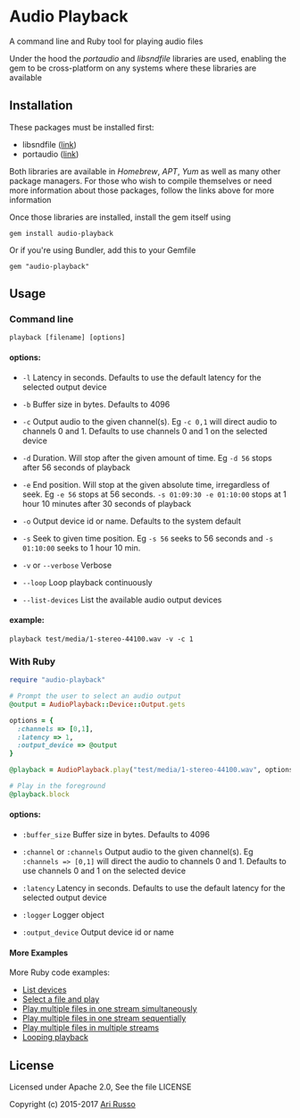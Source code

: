 # Audio Playback

A command line and Ruby tool for playing audio files

Under the hood the *portaudio* and *libsndfile* libraries are used, enabling the gem to be cross-platform on any systems where these libraries are available

## Installation

These packages must be installed first:

* libsndfile ([link](https://github.com/erikd/libsndfile))
* portaudio ([link](http://portaudio.com/docs/v19-doxydocs/pages.html))

Both libraries are available in *Homebrew*, *APT*, *Yum* as well as many other package managers. For those who wish to compile themselves or need more information about those packages, follow the links above for more information

Once those libraries are installed, install the gem itself using

    gem install audio-playback

Or if you're using Bundler, add this to your Gemfile

    gem "audio-playback"

## Usage

### Command line

`playback [filename] [options]`

#### options:

* `-l` Latency in seconds.  Defaults to use the default latency for the selected output device

* `-b` Buffer size in bytes.  Defaults to 4096

* `-c` Output audio to the given channel(s).  Eg `-c 0,1` will direct audio to channels 0 and 1.  Defaults to use channels 0 and 1 on the selected device

* `-d` Duration. Will stop after the given amount of time.  Eg `-d 56` stops after 56 seconds of playback

* `-e` End position. Will stop at the given absolute time, irregardless of seek. Eg `-e 56` stops at 56 seconds. `-s 01:09:30 -e 01:10:00` stops at 1 hour 10 minutes after 30 seconds of playback

* `-o` Output device id or name.  Defaults to the system default

* `-s` Seek  to given time position. Eg `-s 56` seeks to 56 seconds and `-s 01:10:00` seeks to 1 hour 10 min.

* `-v` or `--verbose` Verbose

* `--loop` Loop playback continuously

* `--list-devices` List the available audio output devices


#### example:

`playback test/media/1-stereo-44100.wav -v -c 1`

### With Ruby

```ruby
require "audio-playback"

# Prompt the user to select an audio output
@output = AudioPlayback::Device::Output.gets

options = {
  :channels => [0,1],
  :latency => 1,
  :output_device => @output
}

@playback = AudioPlayback.play("test/media/1-stereo-44100.wav", options)

# Play in the foreground
@playback.block

```

#### options:

* `:buffer_size` Buffer size in bytes.  Defaults to 4096

* `:channel` or `:channels` Output audio to the given channel(s).  Eg `:channels => [0,1]` will direct the audio to channels 0 and 1. Defaults to use channels 0 and 1 on the selected device

* `:latency` Latency in seconds.  Defaults to use the default latency for the selected output device

* `:logger` Logger object

* `:output_device` Output device id or name

#### More Examples

More Ruby code examples:

* [List devices](https://github.com/arirusso/audio-playback/blob/master/examples/list_devices.rb)
* [Select a file and play](https://github.com/arirusso/audio-playback/blob/master/examples/select_and_play.rb)
* [Play multiple files in one stream simultaneously](https://github.com/arirusso/audio-playback/blob/master/examples/play_multiple_simultaneous.rb)
* [Play multiple files in one stream sequentially](https://github.com/arirusso/audio-playback/blob/master/examples/play_multiple_sequential.rb)
* [Play multiple files in multiple streams](https://github.com/arirusso/audio-playback/blob/master/examples/play_multiple_streams.rb)
* [Looping playback](https://github.com/arirusso/audio-playback/blob/master/examples/loop.rb)

## License

Licensed under Apache 2.0, See the file LICENSE

Copyright (c) 2015-2017 [Ari Russo](http://arirusso.com)
